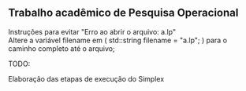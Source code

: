 ## Trabalho acadêmico de Pesquisa Operacional ##    

Instruções para evitar "Erro ao abrir o arquivo: a.lp"   
Altere a variável filename em ( std::string filename = "a.lp"; ) para o caminho completo até o arquivo;

TODO:   

Elaboração das etapas de execução do Simplex   
